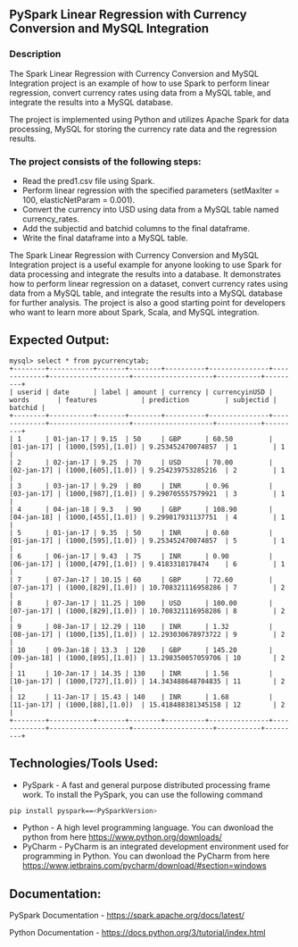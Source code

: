## PySpark Linear Regression with Currency Conversion and MySQL Integration
### Description
The Spark Linear Regression with Currency Conversion and MySQL Integration project is an example of how to use Spark to perform linear regression, convert currency rates using data from a MySQL table, and integrate the results into a MySQL database.

The project is implemented using Python and utilizes Apache Spark for data processing, MySQL for storing the currency rate data and the regression results.

### The project consists of the following steps:

* Read the pred1.csv file using Spark.
* Perform linear regression with the specified parameters (setMaxIter = 100, elasticNetParam = 0.001).
* Convert the currency into USD using data from a MySQL table named currency_rates.
* Add the subjectid and batchid columns to the final dataframe.
* Write the final dataframe into a MySQL table.

The Spark Linear Regression with Currency Conversion and MySQL Integration project is a useful example for anyone looking to use Spark for data processing and integrate the results into a database. It demonstrates how to perform linear regression on a dataset, convert currency rates using data from a MySQL table, and integrate the results into a MySQL database for further analysis. The project is also a good starting point for developers who want to learn more about Spark, Scala, and MySQL integration.

## Expected Output:
```
mysql> select * from pycurrencytab;
+--------+-----------+-------+--------+----------+---------------+-------------+--------------------+--------------------+-----------+---------+
| userid | date      | label | amount | currency | currencyinUSD | words       | features           | prediction         | subjectid | batchid |
+--------+-----------+-------+--------+----------+---------------+-------------+--------------------+--------------------+-----------+---------+
| 1      | 01-jan-17 | 9.15  | 50     | GBP      | 60.50         | [01-jan-17] | (1000,[595],[1.0]) | 9.253452470074857  | 1         | 1       |
| 2      | 02-jan-17 | 9.25  | 70     | USD      | 70.00         | [02-jan-17] | (1000,[605],[1.0]) | 9.254239753285216  | 2         | 1       |
| 3      | 03-jan-17 | 9.29  | 80     | INR      | 0.96          | [03-jan-17] | (1000,[987],[1.0]) | 9.290705557579921  | 3         | 1       |
| 4      | 04-jan-18 | 9.3   | 90     | GBP      | 108.90        | [04-jan-18] | (1000,[455],[1.0]) | 9.299817931137751  | 4         | 1       |
| 5      | 01-jan-17 | 9.35  | 50     | INR      | 0.60          | [01-jan-17] | (1000,[595],[1.0]) | 9.253452470074857  | 5         | 1       |
| 6      | 06-jan-17 | 9.43  | 75     | INR      | 0.90          | [06-jan-17] | (1000,[479],[1.0]) | 9.4183318178474    | 6         | 1       |
| 7      | 07-Jan-17 | 10.15 | 60     | GBP      | 72.60         | [07-jan-17] | (1000,[829],[1.0]) | 10.708321116958286 | 7         | 2       |
| 8      | 07-Jan-17 | 11.25 | 100    | USD      | 100.00        | [07-jan-17] | (1000,[829],[1.0]) | 10.708321116958286 | 8         | 2       |
| 9      | 08-Jan-17 | 12.29 | 110    | INR      | 1.32          | [08-jan-17] | (1000,[135],[1.0]) | 12.293030678973722 | 9         | 2       |
| 10     | 09-Jan-18 | 13.3  | 120    | GBP      | 145.20        | [09-jan-18] | (1000,[895],[1.0]) | 13.298350057059706 | 10        | 2       |
| 11     | 10-Jan-17 | 14.35 | 130    | INR      | 1.56          | [10-jan-17] | (1000,[727],[1.0]) | 14.343488648704835 | 11        | 2       |
| 12     | 11-Jan-17 | 15.43 | 140    | INR      | 1.68          | [11-jan-17] | (1000,[88],[1.0])  | 15.418488381345158 | 12        | 2       |
+--------+-----------+-------+--------+----------+---------------+-------------+--------------------+--------------------+-----------+---------+
```

## Technologies/Tools Used:
* PySpark - A fast and general purpose distributed processing frame work. To install the PySpark, you can use the following command
```sh
pip install pyspark==<PySparkVersion>
```
* Python - A high level programming language. You can dwonload the python from here <https://www.python.org/downloads/>
* PyCharm - PyCharm is an integrated development environment used for programming in Python. You can dwonload the PyCharm from here <https://www.jetbrains.com/pycharm/download/#section=windows>

## Documentation:
PySpark Documentation - <https://spark.apache.org/docs/latest/>

Python Documentation - <https://docs.python.org/3/tutorial/index.html>
